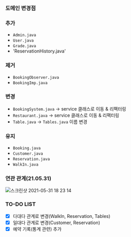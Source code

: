 ### 도메인 변경점

### 추가

* `Admin.java`
* `User.java`
* `Grade.java`
* 'ReservationHistory.java'

### 제거

* `BookingObserver.java`
* `BookingImp.java`

### 변경

* `BookingSystem.java` -> service 클래스로 이동 & 리팩터링
* `Restaurant.java` -> service 클래스로 이동 & 리팩터링
* `Table.java` -> `Tables.java` 이름 변경

### 유지

* `Booking.java`
* `Customer.java`
* `Reservation.java`
* `WalkIn.java`

### 연관 관계(21.05.31)

![스크린샷 2021-05-31 18 23 14](https://user-images.githubusercontent.com/69145799/120172083-a7dcef80-c23d-11eb-99fb-650152d90e0e.png)

### TO-DO LIST

* [x] 다대다 관계로 변경(WalkIn, Reservation, Tables)
* [x] 일대다 관계로 변경(Customer, Reservation)
* [x] 예약 기록(통계 관련) 추가